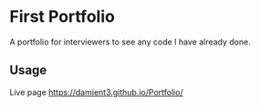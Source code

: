 # First Portfolio
A portfolio for interviewers to see any code I have already done.

## Usage 
Live page
https://damient3.github.io/Portfolio/ 
